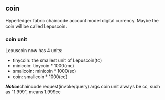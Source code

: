## coin
Hyperledger fabric chaincode account model digital currency. Maybe the coin will be called Lepuscoin.

### coin unit
Lepuscoin now has 4 units:
+ tinycoin: the smallest unit of Lepuscoin(tc)
+ minicoin: tinycoin * 1000(mc)
+ smallcoin: minicoin * 1000(sc)
+ coin: smallcoin * 1000(cc)

***Notice***chaincode request(invoke/query) args coin unit always be cc, such as "1.999", means 1.999cc